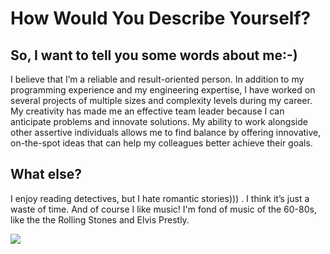 # How Would You Describe Yourself?

## So, I want to tell you some words about me:-)

I believe that I’m a reliable and result-oriented person. In addition to my programming experience and my engineering expertise, I have worked on several projects of multiple sizes and complexity levels during my career. 
My creativity has made me an effective team leader because I can anticipate problems and innovate solutions. My ability to work alongside other assertive individuals allows me to find balance by offering innovative, on-the-spot ideas that can help my colleagues better achieve their goals.

## What else?

I enjoy reading detectives, but I hate romantic stories))) . I think it’s just a waste of time. And of course I like music! I'm fond of music of the 60-80s, like the the Rolling Stones and Elvis Prestly.

![](https://disk.yandex.ru/client/disk?idApp=client&dialog=slider&idDialog=%2Fdisk%2F%D0%9C%D0%B8%D1%88%D0%BA%D0%B8.jpg)

